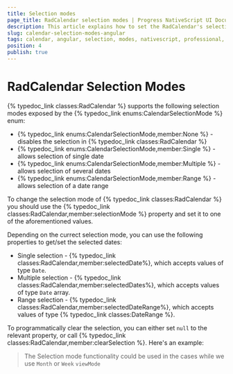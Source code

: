 ```yaml
---
title: Selection modes
page_title: RadCalendar selection modes | Progress NativeScript UI Documentation
description: This article explains how to set the RadCalendar's selection mode with Angular
slug: calendar-selection-modes-angular
tags: calendar, angular, selection, modes, nativescript, professional, ui
position: 4
publish: true
---
```


# RadCalendar Selection Modes

{% typedoc_link classes:RadCalendar %} supports the following selection modes exposed by the {% typedoc_link enums:CalendarSelectionMode %} enum:

* {% typedoc_link enums:CalendarSelectionMode,member:None %} - disables the selection in {% typedoc_link classes:RadCalendar %}
* {% typedoc_link enums:CalendarSelectionMode,member:Single %} - allows selection of single date
* {% typedoc_link enums:CalendarSelectionMode,member:Multiple %} - allows selection of several dates
* {% typedoc_link enums:CalendarSelectionMode,member:Range %} - allows selection of a date range

To change the selection mode of {% typedoc_link classes:RadCalendar %} you should use the {% typedoc_link classes:RadCalendar,member:selectionMode %} property and set it to one of the aforementioned values.

<snippet id='angular-calendar-selection-modes-html' />

Depending on the currect selection mode, you can use the following properties to get/set the selected dates:

* Single selection - {% typedoc_link classes:RadCalendar,member:selectedDate%}, which accepts values of type `Date`.
* Multiple selection - {% typedoc_link classes:RadCalendar,member:selectedDates%}, which accepts values of type `Date` array.
* Range selection - {% typedoc_link classes:RadCalendar,member:selectedDateRange%}, which accepts values of type {% typedoc_link classes:DateRange %}.

To programmatically clear the selection, you can either set `null` to the relevant property, or call {% typedoc_link classes:RadCalendar,member:clearSelection %}.
Here's an example:

<snippet id='angular-calendar-programmatic-selection' />

> The Selection mode functionality could be used in the cases while we use `Month` or `Week` `viewMode`
